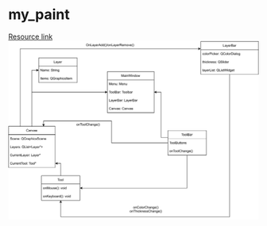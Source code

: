 # my_paint

[Resource link](https://docs.google.com/document/d/1jOx7KvZJx4Yys-XaVQXChPZYJezrX_Bw-L8gU99S9Mc/edit)
![UML](data/diagram.svg)

